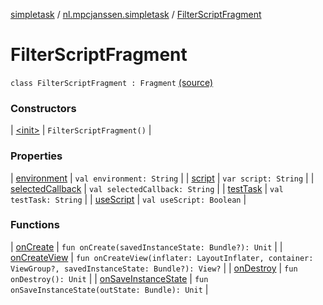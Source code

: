 [simpletask](../../index.md) / [nl.mpcjanssen.simpletask](../index.md) / [FilterScriptFragment](.)

# FilterScriptFragment

`class FilterScriptFragment : Fragment` [(source)](https://github.com/mpcjanssen/simpletask-android/blob/master/src/main/java/nl/mpcjanssen/simpletask/FilterScriptFragment.kt#L15)

### Constructors

| [&lt;init&gt;](-init-.md) | `FilterScriptFragment()` |

### Properties

| [environment](environment.md) | `val environment: String` |
| [script](script.md) | `var script: String` |
| [selectedCallback](selected-callback.md) | `val selectedCallback: String` |
| [testTask](test-task.md) | `val testTask: String` |
| [useScript](use-script.md) | `val useScript: Boolean` |

### Functions

| [onCreate](on-create.md) | `fun onCreate(savedInstanceState: Bundle?): Unit` |
| [onCreateView](on-create-view.md) | `fun onCreateView(inflater: LayoutInflater, container: ViewGroup?, savedInstanceState: Bundle?): View?` |
| [onDestroy](on-destroy.md) | `fun onDestroy(): Unit` |
| [onSaveInstanceState](on-save-instance-state.md) | `fun onSaveInstanceState(outState: Bundle): Unit` |

